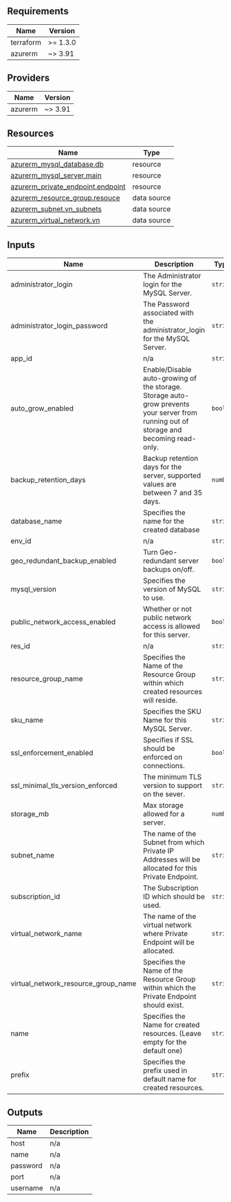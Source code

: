 <!-- BEGIN_TF_DOCS -->
## Requirements

| Name | Version |
|------|---------|
| terraform | >= 1.3.0 |
| azurerm | ~> 3.91 |

## Providers

| Name | Version |
|------|---------|
| azurerm | ~> 3.91 |

## Resources

| Name | Type |
|------|------|
| [azurerm_mysql_database.db](https://registry.terraform.io/providers/hashicorp/azurerm/latest/docs/resources/mysql_database) | resource |
| [azurerm_mysql_server.main](https://registry.terraform.io/providers/hashicorp/azurerm/latest/docs/resources/mysql_server) | resource |
| [azurerm_private_endpoint.endpoint](https://registry.terraform.io/providers/hashicorp/azurerm/latest/docs/resources/private_endpoint) | resource |
| [azurerm_resource_group.resouce](https://registry.terraform.io/providers/hashicorp/azurerm/latest/docs/data-sources/resource_group) | data source |
| [azurerm_subnet.vn_subnets](https://registry.terraform.io/providers/hashicorp/azurerm/latest/docs/data-sources/subnet) | data source |
| [azurerm_virtual_network.vn](https://registry.terraform.io/providers/hashicorp/azurerm/latest/docs/data-sources/virtual_network) | data source |

## Inputs

| Name | Description | Type | Default | Required |
|------|-------------|------|---------|:--------:|
| administrator\_login | The Administrator login for the MySQL Server. | `string` | n/a | yes |
| administrator\_login\_password | The Password associated with the administrator\_login for the MySQL Server. | `string` | n/a | yes |
| app\_id | n/a | `string` | n/a | yes |
| auto\_grow\_enabled | Enable/Disable auto-growing of the storage. Storage auto-grow prevents your server from running out of storage and becoming read-only. | `bool` | n/a | yes |
| backup\_retention\_days | Backup retention days for the server, supported values are between 7 and 35 days. | `number` | n/a | yes |
| database\_name | Specifies the name for the created database | `string` | n/a | yes |
| env\_id | n/a | `string` | n/a | yes |
| geo\_redundant\_backup\_enabled | Turn Geo-redundant server backups on/off. | `bool` | n/a | yes |
| mysql\_version | Specifies the version of MySQL to use. | `string` | n/a | yes |
| public\_network\_access\_enabled | Whether or not public network access is allowed for this server. | `bool` | n/a | yes |
| res\_id | n/a | `string` | n/a | yes |
| resource\_group\_name | Specifies the Name of the Resource Group within which created resources will reside. | `string` | n/a | yes |
| sku\_name | Specifies the SKU Name for this MySQL Server. | `string` | n/a | yes |
| ssl\_enforcement\_enabled | Specifies if SSL should be enforced on connections. | `bool` | n/a | yes |
| ssl\_minimal\_tls\_version\_enforced | The minimum TLS version to support on the sever. | `string` | n/a | yes |
| storage\_mb | Max storage allowed for a server. | `number` | n/a | yes |
| subnet\_name | The name of the Subnet from which Private IP Addresses will be allocated for this Private Endpoint. | `string` | n/a | yes |
| subscription\_id | The Subscription ID which should be used. | `string` | n/a | yes |
| virtual\_network\_name | The name of the virtual network where Private Endpoint will be allocated. | `string` | n/a | yes |
| virtual\_network\_resource\_group\_name | Specifies the Name of the Resource Group within which the Private Endpoint should exist. | `string` | n/a | yes |
| name | Specifies the Name for created resources. (Leave empty for the default one) | `string` | `""` | no |
| prefix | Specifies the prefix used in default name for created resources. | `string` | `"hum-rp-mysql-ex-"` | no |

## Outputs

| Name | Description |
|------|-------------|
| host | n/a |
| name | n/a |
| password | n/a |
| port | n/a |
| username | n/a |
<!-- END_TF_DOCS -->